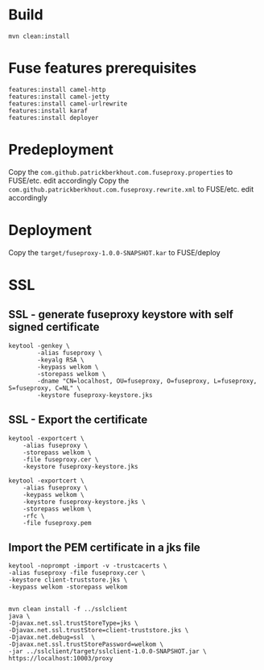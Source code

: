 # Build
	mvn clean:install

# Fuse features prerequisites
	features:install camel-http
	features:install camel-jetty
	features:install camel-urlrewrite
	features:install karaf
	features:install deployer

# Predeployment
Copy the `com.github.patrickberkhout.com.fuseproxy.properties` to FUSE/etc. edit accordingly
Copy the `com.github.patrickberkhout.com.fuseproxy.rewrite.xml` to FUSE/etc. edit accordingly

# Deployment
Copy the `target/fuseproxy-1.0.0-SNAPSHOT.kar` to FUSE/deploy


# SSL
## SSL - generate fuseproxy keystore with self signed certificate

	keytool -genkey \
			-alias fuseproxy \
			-keyalg RSA \
			-keypass welkom \
			-storepass welkom \
		 	-dname "CN=localhost, OU=fuseproxy, O=fuseproxy, L=fuseproxy, S=fuseproxy, C=NL" \
			-keystore fuseproxy-keystore.jks

## SSL - Export the certificate

	keytool -exportcert \
		-alias fuseproxy \
		-storepass welkom \
		-file fuseproxy.cer \
		-keystore fuseproxy-keystore.jks
		
	keytool -exportcert \
		-alias fuseproxy \
		-keypass welkom \
		-keystore fuseproxy-keystore.jks \
		-storepass welkom \
		-rfc \
		-file fuseproxy.pem

## Import the PEM certificate in a jks file
	
	keytool -noprompt -import -v -trustcacerts \
	-alias fuseproxy -file fuseproxy.cer \
	-keystore client-truststore.jks \
	-keypass welkom -storepass welkom
	
##	
	mvn clean install -f ../sslclient
	java \
	-Djavax.net.ssl.trustStoreType=jks \
	-Djavax.net.ssl.trustStore=client-truststore.jks \
	-Djavax.net.debug=ssl  \
	-Djavax.net.ssl.trustStorePassword=welkom \
	-jar ../sslclient/target/sslclient-1.0.0-SNAPSHOT.jar \
	https://localhost:10003/proxy
	